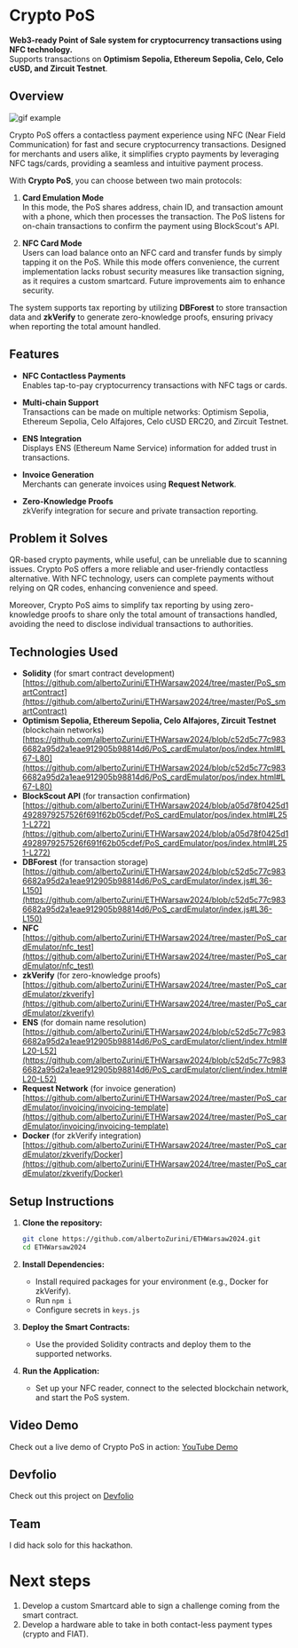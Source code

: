 # Crypto PoS

**Web3-ready Point of Sale system for cryptocurrency transactions using NFC technology.**  
Supports transactions on **Optimism Sepolia, Ethereum Sepolia, Celo, Celo cUSD, and Zircuit Testnet**.

## Overview

![gif example](./assets/payment.gif)

Crypto PoS offers a contactless payment experience using NFC (Near Field Communication) for fast and secure cryptocurrency transactions. Designed for merchants and users alike, it simplifies crypto payments by leveraging NFC tags/cards, providing a seamless and intuitive payment process.

With **Crypto PoS**, you can choose between two main protocols:

1. **Card Emulation Mode**  
   In this mode, the PoS shares address, chain ID, and transaction amount with a phone, which then processes the transaction. The PoS listens for on-chain transactions to confirm the payment using BlockScout's API.

2. **NFC Card Mode**  
   Users can load balance onto an NFC card and transfer funds by simply tapping it on the PoS. While this mode offers convenience, the current implementation lacks robust security measures like transaction signing, as it requires a custom smartcard. Future improvements aim to enhance security.

The system supports tax reporting by utilizing **DBForest** to store transaction data and **zkVerify** to generate zero-knowledge proofs, ensuring privacy when reporting the total amount handled.

## Features

- **NFC Contactless Payments**  
  Enables tap-to-pay cryptocurrency transactions with NFC tags or cards.
  
- **Multi-chain Support**  
  Transactions can be made on multiple networks: Optimism Sepolia, Ethereum Sepolia, Celo Alfajores, Celo cUSD ERC20, and Zircuit Testnet.
  
- **ENS Integration**  
  Displays ENS (Ethereum Name Service) information for added trust in transactions.
  
- **Invoice Generation**  
  Merchants can generate invoices using **Request Network**.
  
- **Zero-Knowledge Proofs**  
  zkVerify integration for secure and private transaction reporting.

## Problem it Solves

QR-based crypto payments, while useful, can be unreliable due to scanning issues. Crypto PoS offers a more reliable and user-friendly contactless alternative. With NFC technology, users can complete payments without relying on QR codes, enhancing convenience and speed.

Moreover, Crypto PoS aims to simplify tax reporting by using zero-knowledge proofs to share only the total amount of transactions handled, avoiding the need to disclose individual transactions to authorities.

## Technologies Used

- **Solidity** (for smart contract development) [https://github.com/albertoZurini/ETHWarsaw2024/tree/master/PoS_smartContract](https://github.com/albertoZurini/ETHWarsaw2024/tree/master/PoS_smartContract)
- **Optimism Sepolia, Ethereum Sepolia, Celo Alfajores, Zircuit Testnet** (blockchain networks) [https://github.com/albertoZurini/ETHWarsaw2024/blob/c52d5c77c9836682a95d2a1eae912905b98814d6/PoS_cardEmulator/pos/index.html#L67-L80](https://github.com/albertoZurini/ETHWarsaw2024/blob/c52d5c77c9836682a95d2a1eae912905b98814d6/PoS_cardEmulator/pos/index.html#L67-L80)
- **BlockScout API** (for transaction confirmation) [https://github.com/albertoZurini/ETHWarsaw2024/blob/a05d78f0425d14928979257526f691f62b05cdef/PoS_cardEmulator/pos/index.html#L251-L272](https://github.com/albertoZurini/ETHWarsaw2024/blob/a05d78f0425d14928979257526f691f62b05cdef/PoS_cardEmulator/pos/index.html#L251-L272)
- **DBForest** (for transaction storage) [https://github.com/albertoZurini/ETHWarsaw2024/blob/c52d5c77c9836682a95d2a1eae912905b98814d6/PoS_cardEmulator/index.js#L36-L150](https://github.com/albertoZurini/ETHWarsaw2024/blob/c52d5c77c9836682a95d2a1eae912905b98814d6/PoS_cardEmulator/index.js#L36-L150)
- **NFC** [https://github.com/albertoZurini/ETHWarsaw2024/tree/master/PoS_cardEmulator/nfc_test](https://github.com/albertoZurini/ETHWarsaw2024/tree/master/PoS_cardEmulator/nfc_test)
- **zkVerify** (for zero-knowledge proofs) [https://github.com/albertoZurini/ETHWarsaw2024/tree/master/PoS_cardEmulator/zkverify](https://github.com/albertoZurini/ETHWarsaw2024/tree/master/PoS_cardEmulator/zkverify)
- **ENS** (for domain name resolution) [https://github.com/albertoZurini/ETHWarsaw2024/blob/c52d5c77c9836682a95d2a1eae912905b98814d6/PoS_cardEmulator/client/index.html#L20-L52](https://github.com/albertoZurini/ETHWarsaw2024/blob/c52d5c77c9836682a95d2a1eae912905b98814d6/PoS_cardEmulator/client/index.html#L20-L52)
- **Request Network** (for invoice generation) [https://github.com/albertoZurini/ETHWarsaw2024/tree/master/PoS_cardEmulator/invoicing/invoicing-template](https://github.com/albertoZurini/ETHWarsaw2024/tree/master/PoS_cardEmulator/invoicing/invoicing-template)
- **Docker** (for zkVerify integration) [https://github.com/albertoZurini/ETHWarsaw2024/tree/master/PoS_cardEmulator/zkverify/Docker](https://github.com/albertoZurini/ETHWarsaw2024/tree/master/PoS_cardEmulator/zkverify/Docker)

## Setup Instructions

1. **Clone the repository:**
   ```bash
   git clone https://github.com/albertoZurini/ETHWarsaw2024.git
   cd ETHWarsaw2024
   ```

2. **Install Dependencies:**
   - Install required packages for your environment (e.g., Docker for zkVerify).
   - Run `npm i`
   - Configure secrets in `keys.js`
   
3. **Deploy the Smart Contracts:**
   - Use the provided Solidity contracts and deploy them to the supported networks.

4. **Run the Application:**
   - Set up your NFC reader, connect to the selected blockchain network, and start the PoS system.

## Video Demo

Check out a live demo of Crypto PoS in action: [YouTube Demo](https://youtu.be/pssMTk7GiSk)

## Devfolio

Check out this project on [Devfolio](https://devfolio.co/projects/cryptopos-9345)

## Team

I did hack solo for this hackathon.

# Next steps

1. Develop a custom Smartcard able to sign a challenge coming from the smart contract. 
2. Develop a hardware able to take in both contact-less payment types (crypto and FIAT).
